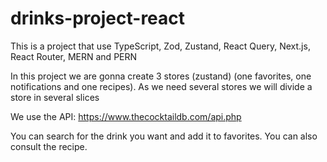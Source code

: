 # drinks-project-react
 
 This is a project that use TypeScript, Zod, Zustand, React Query, Next.js, React Router, MERN and PERN

In this project we are gonna create 3 stores (zustand) (one favorites, one notifications and one recipes).
As we need several stores we will divide a store in several slices

We use the API: https://www.thecocktaildb.com/api.php

You can search for the drink you want and add it to favorites. You can also consult the recipe.
